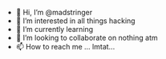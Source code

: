 - 👋 Hi, I’m @madstringer
- 👀 I’m interested in all things hacking
- 🌱 I’m currently learning
- 💞️ I’m looking to collaborate on nothing atm
- 📫 How to reach me ... lmtat...

<!---
madstringer/madstringer is a ✨ special ✨ repository because its `README.md` (this file) appears on your GitHub profile.
You can click the Preview link to take a look at your changes.
--->
